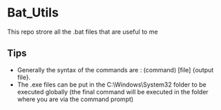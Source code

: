 # Bat_Utils

This repo strore all the .bat files that are useful to me

## Tips

* Generally the syntax of the commands are : (command) [file] {output file}.
* The .exe files can be put in the C:\Windows\System32 folder to be executed globally (the final command will be executed in the folder where you are via the command prompt)